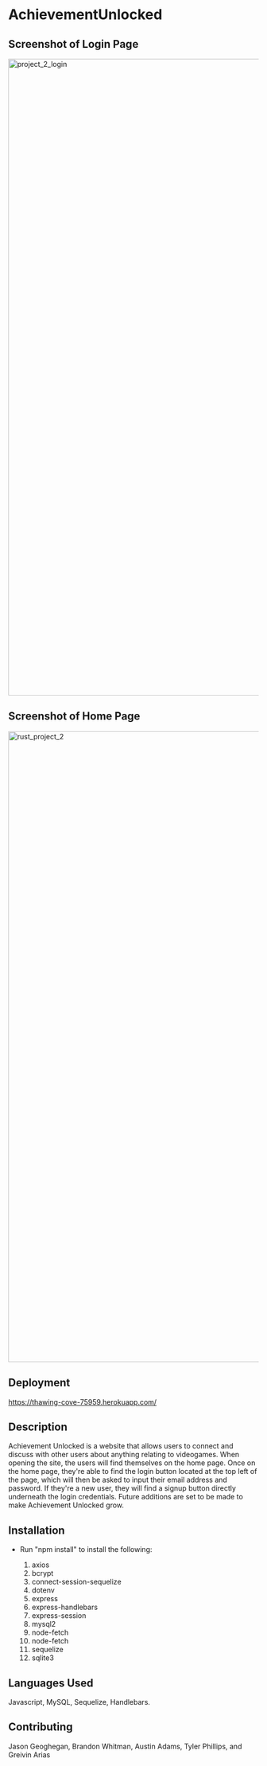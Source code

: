 # AchievementUnlocked

## Screenshot of Login Page
<img width="1280" alt="project_2_login" src="https://github.com/Greivin13/AchievementUnlocked/assets/123614404/0bcefa0b-9bb2-4a30-8d6b-cfa98465d54d">

## Screenshot of Home Page
<img width="1268" alt="rust_project_2" src="https://github.com/Greivin13/AchievementUnlocked/assets/123614404/f0e66872-7e1c-4c97-8229-9fbdb293e894">

## Deployment
<a href="https://thawing-cove-75959.herokuapp.com">https://thawing-cove-75959.herokuapp.com/ </a>

## Description
   Achievement Unlocked is a website that allows users to connect and discuss with other users about anything relating to videogames. When opening the site, the users will find themselves on the home page. Once on the home page, they're able to find the login button located at the top left of the page, which will then be asked to input their email address and password. If they're a new user, they will find a signup button directly underneath the login credentials. Future additions are set to be made to make Achievement Unlocked grow.

  ## Installation
  - Run "npm install" to install the following:

    1. axios
    2. bcrypt
    3. connect-session-sequelize
    4. dotenv
    5. express
    6. express-handlebars
    7. express-session
    8. mysql2
    9. node-fetch
    10. node-fetch
    11. sequelize
    12. sqlite3

  ## Languages Used
  Javascript, MySQL, Sequelize, Handlebars.


  ## Contributing
  Jason Geoghegan, Brandon Whitman, Austin Adams, Tyler Phillips, and Greivin Arias